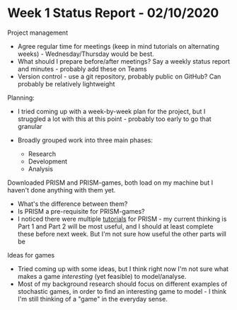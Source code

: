 # Week 1 Status Report - 02/10/2020

Project management

* Agree regular time for meetings (keep in mind tutorials on alternating weeks) - Wednesday/Thursday would be best.
* What should I prepare before/after meetings? Say a weekly status report and minutes - probably add these on Teams
* Version control - use a git repository, probably public on GitHub? Can probably be relatively lightweight

Planning:

* I tried coming up with a week-by-week plan for the project, but I struggled a lot with this at this point - probably too early to go that granular

* Broadly grouped work into three main phases:
    - Research
    - Development
    - Analysis

Downloaded PRISM and PRISM-games, both load on my machine but I haven't done anything with them yet.

* What's the difference between them?
* Is PRISM a pre-requisite for PRISM-games?
* I noticed there were multiple [tutorials](http://www.prismmodelchecker.org/tutorial/) for PRISM - my current thinking is Part 1 and Part 2 will be most useful, and I should at least complete these before next week. But I'm not sure how useful the other parts will be

Ideas for games

* Tried coming up with some ideas, but I think right now I'm not sure what makes a game *interesting* (yet feasible) to model/analyse.
* Most of my background research should focus on different examples of stochastic games, in order to find an interesting game to model - I think I'm still thinking of a "game" in the everyday sense.